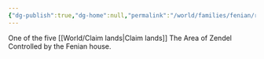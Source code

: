 ```yaml
---
{"dg-publish":true,"dg-home":null,"permalink":"/world/families/fenian/resharan/resharan/","dgPassFrontmatter":true,"created":"2025-03-10T17:43:37.823-04:00","updated":"2025-03-16T19:08:28.670-04:00"}
---
```



One of the five [[World/Claim lands\|Claim lands]]
The Area of Zendel Controlled by the Fenian house. 
